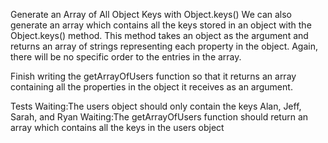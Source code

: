 Generate an Array of All Object Keys with Object.keys()
We can also generate an array which contains all the keys stored in an object with the Object.keys() method. This method takes an object as the argument and returns an array of strings representing each property in the object. Again, there will be no specific order to the entries in the array.

Finish writing the getArrayOfUsers function so that it returns an array containing all the properties in the object it receives as an argument.

Tests
Waiting:The users object should only contain the keys Alan, Jeff, Sarah, and Ryan
Waiting:The getArrayOfUsers function should return an array which contains all the keys in the users object